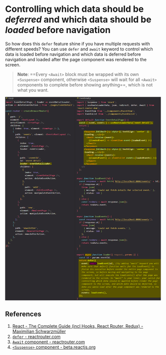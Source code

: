 # Controlling which data should be _deferred_ and which data should be _loaded_ before navigation

So how does this `defer` feature shine if you have multiple requests with different speeds? You can use `defer` and `await` keyword to control which data is loaded before navigation and which data is deferred before navigation and loaded after the page component was rendered to the screen.

>**Note**: ==Every `<Await>` block must be wrapped with its own `<Suspense>` component, otherwise `<Suspense>` will wait for all `<Await>` components to complete before showing anything==, which is not what you want.

![Deferring_data_fetching_with_defer1](../../img/Deferring_data_fetching_with_defer1.jpg)

## References

1. [React - The Complete Guide (incl Hooks, React Router, Redux) - Maximilian Schwarzmüller](https://www.udemy.com/course/react-the-complete-guide-incl-redux/)
2. [`defer` - reactrouter.com](https://reactrouter.com/en/main/utils/defer)
3. [`Await` component - reactrouter.com](https://reactrouter.com/en/main/components/await)
4. [`<Suspense>` component - beta.reactjs.org](https://beta.reactjs.org/reference/react/Suspense)
